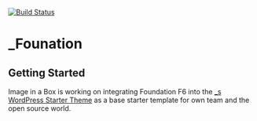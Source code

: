 [![Build Status](https://travis-ci.org/imageinabox/_Foundation.svg?branch=develop)](https://travis-ci.org/imageinabox/_Foundation)

_Founation
===

Getting Started
---------------

Image in a Box is working on integrating Foundation F6 into the [_s WordPress Starter Theme](https://github.com/Automattic/_s) as a base starter template for own team and the open source world.  
